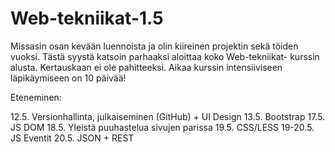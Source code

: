 # Web-tekniikat-1.5

Missasin osan kevään luennoista ja olin kiireinen projektin sekä töiden vuoksi.
Tästä syystä katsoin parhaaksi aloittaa koko Web-tekniikat- kurssin alusta.
Kertauskaan ei ole pahitteeksi.
Aikaa kurssin intensiiviseen läpikäymiseen on 10 päivää!

Eteneminen:

12.5. Versionhallinta, julkaiseminen (GitHub) + UI Design
13.5. Bootstrap
17.5. JS DOM
18.5. Yleistä puuhastelua sivujen parissa
19.5. CSS/LESS
19-20.5. JS Eventit
20.5. JSON + REST
